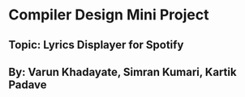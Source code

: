 # Compiler Design Mini Project

## Topic: Lyrics Displayer for Spotify

## By: Varun Khadayate, Simran Kumari, Kartik Padave

<!-- About:

Fetches the currently playing song from Spotify on Windows, Linux and macOS and displays the lyrics in the command-line, browser tab or in a [desktop application](https://github.com/SwagLyrics/SwagLyricsGUI).
Refreshes automatically when song changes. The lyrics are fetched from Genius.
Turns out Deezer already has this feature in-built but with `swaglyrics`, you can have it in Spotify as well.

I'm mainly trying to build this project as far as I can,
for practice and to learn and work with more technologies and platforms.

Initially developed this for personal use. Pretty much functionality oriented -- I usually develop something that I
can see helping me and other users in the same situation.
Packaged so I can first hand handle production-ready code to an extent and to make
distribution and usage easier.

## Why SwagLyrics?

SwagLyrics is the fastest and the most accurate package for getting lyrics.<a href=#footnote1 id=a1><sup>1</sup></a>

Provided optimal internet, SwagLyrics can fetch lyrics for a track in as less as 0.28s.<a href=#footnote2 id=a2><sup>2</sup></a>

It also does not require the user to generate any sort of API token (Spotify or Genius) and serves functionality
right off the bat. This is possible as the song identification is done using our in-house library
[SwSpotify](https://github.com/SwagLyrics/SwSpotify) which does it locally for all operating systems.

The enhanced user experience is possible due to the [backend](https://github.com/SwagLyrics/swaglyrics-issue-maker)
which manages creating issues for unsupported songs and then adding support for them where possible by employing various
techniques. Any song with lyrics on Genius can be supported without any user interaction owing to the backend.
If say, lyrics do not exist for a track then subsequent playings of that track will not waste your resources in trying
to fetch lyrics, this is done by a [master list of unsupported songs](https://aadibajpai.pythonanywhere.com) which is
handled by the backend as well.

<a href="https://colab.research.google.com/gist/aadibajpai/439cd358b001ae7d1ba970b68f70d92b/swaglyrics_test.ipynb" id="footnote1">
1. <small>[results]</small></a> Tested against <a href=https://github.com/johnwmillr/LyricsGenius>LyricsGenius</a>, the most popular
similar package on the US Top 50 Chart on Spotify. SwagLyrics was fractionally more accurate and 2.4x times faster.
<a href=#a1>↩</a>
<br>
<a href="https://colab.research.google.com/gist/aadibajpai/06a596ad753007b0faea132e96f372e0/swaglyrics_test.ipynb" id="footnote2">
2. <small>[results]</small></a> Speed and accuracy benchmark using Google Colab on the Spotify US Top 50 chart.
<a href=#a2>↩</a>

## Installation

Requires Python 3.6+. Use pip or pip3 depending on your installation. You might want to use the `--user` flag on Linux to
avoid using pip as root.

```
pip install swaglyrics
```

### Arch Linux

Arch Linux users can directly install SwagLyrics from AUR ([swaglyrics<sup>AUR</sup>](https://aur.archlinux.org/packages/swaglyrics/)). Using `yay`:

```
yay -S swaglyrics
```

### Nix

Nix users on any Linux distro and NixOS can install SwagLyrics from Nixpkgs.

```
nix-env -i swaglyrics
```

## Usage

`usage: swaglyrics [-h] [-t] [-c] [-n]`

Either the tab or cli argument is required to output lyrics.

Arguments:

```
  -h, --help      show this help message and exit       
  -t, --tab       Display lyrics in a browser tab.      
  -c, --cli       Display lyrics in the command-line.   
  -n, --no-issue  Disable issue-making on cli.
```

You can quit by pressing <kbd>Ctrl</kbd>+<kbd>C</kbd>.

Before using, you should check [USING.txt](swaglyrics/USING.txt) to comply with the Genius ToS. There's a copy
included inside the package as well.

Note: If you have trouble displaying Japanese/Chinese characters on the command-line, simply type `chcp 936` to change your code page. List of code pages can be found here: <https://en.wikipedia.org/wiki/Code_page>

## Community

- SwagLyrics participated in [Google Code-in 2019](https://g.co/gci) with CCExtractor Development.
- SwagLyrics participated in [Google Code-in 2018](https://g.co/gci) with CCExtractor Development.
- SwagLyrics participated in [Google Summer of Code 2019](https://g.co/gsoc) with CCExtractor Development.
The selected project can be found [here](https://summerofcode.withgoogle.com/projects/#5694893526089728).

## Changelog

- #### v1.2.0

  - Add Genius A/B support
  - Add support for Bollywood songs
  - Add update check only once per 24h
  - Add parameter to force update check

See [CHANGES.md](CHANGES.md) for prior release notes.

## Compiling SwagLyrics for Development

- Clone the repo by `git clone https://github.com/SwagLyrics/SwagLyrics-For-Spotify.git` or use ssh.
- `cd` into the cloned repo.
- `pip install -e .` the -e flag installs it locally in editable mode.

## Improvements Planned

1. ~~Linux and macOS support **done**~~
2. ~~Better logging of unsupported songs, the isolated unsupported.txt is sub-optimal for multiple users since the
file will only update locally with songs which worked fine when it was just me but since I hope others use it too, I'll
try to add a better method with server support.~~
3. ~~Better tests to test all of the functionality. (cli.py fully tested!)~~ 100% code coverage
4. Perhaps a tiny app using Electron that could fit in your tray to be opened whenever you want lyrics for a song.
5. ~~Supporting more songs, currently the program sometimes fails at remixes since while the lyrics are same as
original,
 the artist is the remixer. **done**~~
6. Documenting all the files.

## SwagLyrics on Windows with Terminal

<p align="center">
  <img src="https://i.imgur.com/SRRbxbr.png" alt="SwagLyrics with Hyper">
</p>

## SwagLyrics on Windows with Firefox Side-View

<p align="center">
  <img src="https://i.imgur.com/TcSpbP9.png" alt="SwagLyrics with Side-View">
</p>

## Screencast - SwagLyrics on Linux

<p align="center">
  <a href="http://www.youtube.com/watch?v=-rxYcXAsO1U">
    <img src="https://i.imgur.com/v3iWyia.gif" alt="Watch the video">
  </a>
</p>

## Screencast - SwagLyrics on macOS

<p align="center">
  <a href="https://www.youtube.com/watch?v=XcobDTljMdM">
    <img src="https://i.imgur.com/7BVWB99.gif" alt="Watch the video">
  </a>
</p> -->
